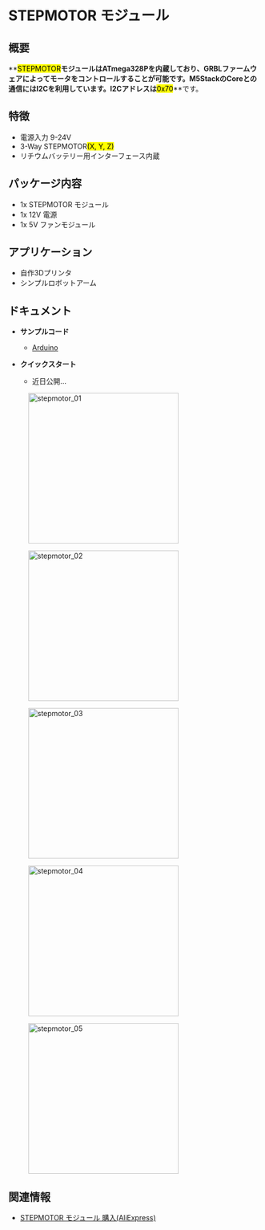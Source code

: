 # STEPMOTOR モジュール

## 概要

**<mark>STEPMOTOR</mark>**モジュールはATmega328Pを内蔵しており、GRBLファームウェアによってモータをコントロールすることが可能です。M5StackのCoreとの通信にはI2Cを利用しています。I2Cアドレスは**<mark>0x70</mark>**です。

## 特徴

- 電源入力 9-24V
- 3-Way STEPMOTOR<mark>(X, Y, Z)</mark>
- リチウムバッテリー用インターフェース内蔵

## パッケージ内容

- 1x STEPMOTOR モジュール
- 1x 12V 電源
- 1x 5V ファンモジュール

## アプリケーション

- 自作3Dプリンタ
- シンプルロボットアーム

## ドキュメント

- **サンプルコード**
  - [Arduino](https://github.com/m5stack/stepmotor_module/tree/master/StepMotor_M5test)

- **クイックスタート**
  - 近日公開...

<figure>
    <img src="assets/img/product_pics/modules/stepmotor_01.jpg" alt="stepmotor_01" height="300px" width="300px">
</figure>
<figure>
    <img src="assets/img/product_pics/modules/stepmotor_02.jpg" alt="stepmotor_02" height="300px" width="300px">
</figure>
<figure>
    <img src="assets/img/product_pics/modules/stepmotor_03.jpg" alt="stepmotor_03" height="300px" width="300px">
</figure>
<figure>
    <img src="assets/img/product_pics/modules/stepmotor_04.jpg" alt="stepmotor_04" height="300px" width="300px">
</figure>
<figure>
    <img src="assets/img/product_pics/modules/stepmotor_05.jpg" alt="stepmotor_05" height="300px" width="300px">
</figure>

## 関連情報

- [STEPMOTOR モジュール 購入(AliExpress)](https://www.aliexpress.com/store/product/M5Stack-Stepmotor-arduino-ESP32-GRBL-12C-MEGA328P-12-DC/3226069_32889109142.html)